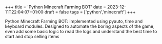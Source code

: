 +++
title = 'Python Minecraft Farming BOT'
date = 2023-12-11T22:04:07+01:00
draft = false 
tags = ['python','minecraft']
+++

Python Minecraft Farming BOT: implemented using pyauto, time and keyboard modules. Designed
to automate the boring aspects of the game, even add some basic logic to read the logs and
understand the best time to start and stop selling items


